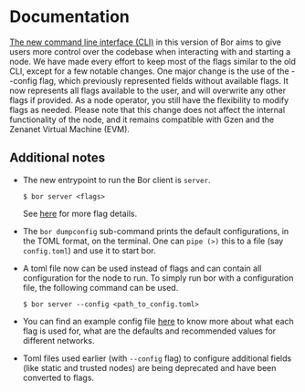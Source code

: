 
# Documentation

[The new command line interface (CLI)](./cli) in this version of Bor aims to give users more control over the codebase when interacting with and starting a node. We have made every effort to keep most of the flags similar to the old CLI, except for a few notable changes. One major change is the use of the --config flag, which previously represented fields without available flags. It now represents all flags available to the user, and will overwrite any other flags if provided. As a node operator, you still have the flexibility to modify flags as needed. Please note that this change does not affect the internal functionality of the node, and it remains compatible with Gzen and the Zenanet Virtual Machine (EVM).

## Additional notes

- The new entrypoint to run the Bor client is ```server```.

  ```
  $ bor server <flags>
  ```

  See [here](./cli/server.md) for more flag details.

- The `bor dumpconfig` sub-command prints the default configurations, in the TOML format, on the terminal. One can `pipe (>)` this to a file (say `config.toml`) and use it to start bor. 

- A toml file now can be used instead of flags and can contain all configuration for the node to run. To simply run bor with a configuration file, the following command can be used. 

  ```
  $ bor server --config <path_to_config.toml>
  ```

- You can find an example config file [here](./cli/example_config.toml) to know more about what each flag is used for, what are the defaults and recommended values for different networks. 

- Toml files used earlier (with `--config` flag) to configure additional fields (like static and trusted nodes) are being deprecated and have been converted to flags. 
